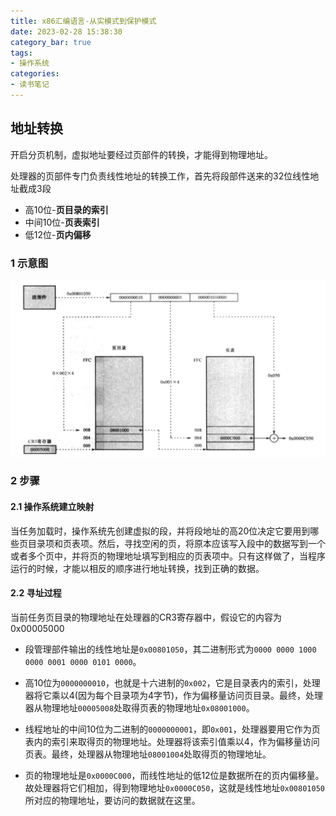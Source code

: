 ```yaml
---
title: x86汇编语言-从实模式到保护模式
date: 2023-02-28 15:38:30
category_bar: true
tags:
- 操作系统
categories:
- 读书笔记
---
```


## 地址转换

开启分页机制，虚拟地址要经过页部件的转换，才能得到物理地址。

处理器的页部件专门负责线性地址的转换工作，首先将段部件送来的32位线性地址截成3段

* 高10位-**页目录的索引**
* 中间10位-**页表索引**
* 低12位-**页内偏移**

### 1 示意图

![](x86汇编语言-从实模式到保护模式/image-20230228154307697.png)

### 2 步骤

#### 2.1 操作系统建立映射

当任务加载时，操作系统先创建虚拟的段，并将段地址的高20位决定它要用到哪些页目录项和页表项。然后，寻找空闲的页，将原本应该写入段中的数据写到一个或者多个页中，并将页的物理地址填写到相应的页表项中。只有这样做了，当程序运行的时候，才能以相反的顺序进行地址转换，找到正确的数据。

#### 2.2 寻址过程

当前任务页目录的物理地址在处理器的CR3寄存器中，假设它的内容为0x00005000

* 段管理部件输出的线性地址是`0x00801050`，其二进制形式为`0000 0000 1000 0000 0001 0000 0101 0000`。
* 高10位为`0000000010`，也就是十六进制的`0x002`，它是目录表内的索引，处理器将它乘以4(因为每个目录项为4字节)，作为偏移量访问页目录。最终，处理器从物理地址`00005008`处取得页表的物理地址`0x08001000`。

* 线程地址的中间10位为二进制的`0000000001`，即`0x001`，处理器要用它作为页表内的索引来取得页的物理地址。处理器将该索引值乘以4，作为偏移量访问页表。最终，处理器从物理地址`08001004`处取得页的物理地址。

* 页的物理地址是`0x0000C000`，而线性地址的低12位是数据所在的页内偏移量。故处理器将它们相加，得到物理地址`0x0000C050`，这就是线性地址`0x00801050`所对应的物理地址，要访问的数据就在这里。

